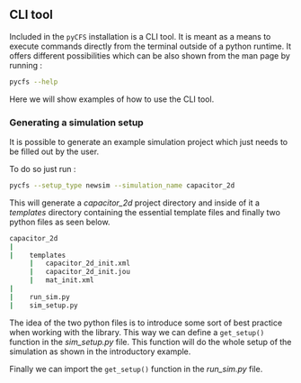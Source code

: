## CLI tool

Included in the `pyCFS` installation is a CLI tool. It is meant as a means to execute commands directly from the terminal outside of a python runtime. It offers different possibilities which can be also shown from the man page by running : 

```bash
pycfs --help
```

Here we will show examples of how to use the CLI tool.

### Generating a simulation setup

It is possible to generate an example simulation project which just needs to be filled out by the user. 

To do so just run : 

```bash
pycfs --setup_type newsim --simulation_name capacitor_2d
```

This will generate a *capacitor_2d* project directory and inside of it a *templates* directory containing the essential template files and finally two python files as seen below.

```bash
capacitor_2d
|
|    templates
     |   capacitor_2d_init.xml
     |   capacitor_2d_init.jou
     |   mat_init.xml
|     
|    run_sim.py
|    sim_setup.py
```

The idea of the two python files is to introduce some sort of best practice when working with the library. This way we can define a `get_setup()` function in the *sim_setup.py* file. This function will do the whole setup of the simulation as shown in the introductory example. 

Finally we can import the `get_setup()` function in the *run_sim.py* file.
